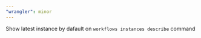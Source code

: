 ```yaml
---
"wrangler": minor
---
```


Show latest instance by dafault on `workflows instances describe` command

